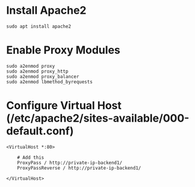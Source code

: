 # Install Apache2
```
sudo apt install apache2
```

# Enable Proxy Modules
```
sudo a2enmod proxy
sudo a2enmod proxy_http
sudo a2enmod proxy_balancer
sudo a2enmod lbmethod_byrequests
```
# Configure Virtual Host (/etc/apache2/sites-available/000-default.conf)
```
<VirtualHost *:80>

    # Add this
    ProxyPass / http://private-ip-backend1/
    ProxyPassReverse / http://private-ip-backend1/

</VirtualHost>
```